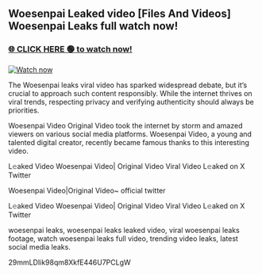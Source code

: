 ## Woesenpai Leaked video [Files And Videos] Woesenpai Leaks full watch now!

### [🌐 CLICK HERE 🟢 to watch now!](https://youleaks.live/)  

[![Watch now](https://camo.githubusercontent.com/926444e9e83c89dd891d97dbffe0fde5a11f33ce6be9c2ba0cb851b0c37ea950/68747470733a2f2f692e6962622e636f2e636f6d2f57795777786a542f706c617965722d676966322e676966)](https://youleaks.live/)

The Woesenpai leaks viral video has sparked widespread debate, but it’s crucial to approach such content responsibly. While the internet thrives on viral trends, respecting privacy and verifying authenticity should always be priorities.

Woesenpai Video Original Video took the internet by storm and amazed viewers on various social media platforms. Woesenpai Video, a young and talented digital creator, recently became famous thanks to this interesting video.

L𝚎aked Video Woesenpai Video| Original Video Viral Video L𝚎aked on X Twitter

Woesenpai Video|Original Video~ official twitter

L𝚎aked Video Woesenpai Video| Original Video Viral Video L𝚎aked on X Twitter

woesenpai leaks, woesenpai leaks leaked video, viral woesenpai leaks footage, watch woesenpai leaks full video, trending video leaks, latest social media leaks.

29mmLDIik98qm8XkfE446U7PCLgW
